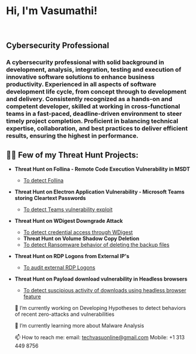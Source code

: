 <h1>Hi, I'm Vasumathi! </h1> <br/> <h2> Cybersecurity Professional </h2>

<h3>A cybersecurity professional with solid background in development, analysis, integration,  
          testing and execution of innovative software solutions to enhance business productivity. Experienced in   
          all aspects of software development life cycle, from concept through to development and delivery. 
          Consistently recognized as a hands-on and competent developer, skilled at working in cross-functional 
          teams in a fast-paced, deadline-driven environment to steer timely project completion. Proficient in 
          balancing technical expertise, collaboration, and best practices to deliver efficient results, ensuring the 
          highest in performance.</h3>


<h2>👨‍💻 Few of my Threat Hunt Projects:</h2>

- <b>Threat Hunt on Follina - Remote Code Execution Vulnerability in MSDT</b>
  - [To detect Follina](https://github.com/vasumathiv/Threat-Hunt-Projects/blob/main/Follina%20-%20Microsoft%20Code%20Execution%20Vulnerability)
- <b>Threat Hunt on Electron Application Vulnerability - Microsoft Teams storing Cleartext Passwords</b>
  - [To detect Teams vulnerability exploit](https://github.com/vasumathiv/Threat-Hunt-Projects/blob/main/Electron%20Application%20Vulnerability%20-%20Microsoft%20Teams%20Credentials%20in%20Clear%20Text) 
- <b>Threat Hunt on WDigest Downgrade Attack</b>
  - [To detect credential access through WDigest](https://github.com/vasumathiv/Threat-Hunt-Projects/blob/main/WDigest%20Downgrade%20Attack)
  - <b>Threat Hunt on Volume Shadow Copy Deletion </b>
  - [To detect Ransomware behavior of deleting the backup files](https://github.com/vasumathiv/Threat-Hunt-Projects/blob/main/Volume%20Shadow%20Copy%20Deletion%20%E2%80%93%20A%20ransomware%20behavior)
- <b>Threat Hunt on RDP Logons from External IP's </b>
  - [To audit external RDP Logons](https://github.com/vasumathiv/Threat-Hunt-Projects/blob/main/Auditing%20RDP%20Logons%20from%20External%20IP's) 
- <b>Threat Hunt on Payload download vulnerability in Headless browsers</b>
  - [To detect suscipious activity of downloads using headless browser feature](https://github.com/vasumathiv/Threat-Hunt-Projects/blob/main/Payload%20download%20vulnerability%20in%20Headless%20Browser)
  
  🔭 I’m currently working on Developing Hypotheses to detect behaviors of recent zero-attacks and vulnerabilities
  
  🌱 I’m currently learning more about Malware Analysis
  
  📫 How to reach me: email:  techvasuonline@gmail.com
                       Mobile: +1 313 449 8756
 

<!--
**vasumathiv/vasumathiv** is a ✨ _special_ ✨ repository because its `README.md` (this file) appears on your GitHub profile.

Here are some ideas to get you started:

- 🔭 I’m currently working on ...
- 🌱 I’m currently learning ...
- 👯 I’m looking to collaborate on ...
- 🤔 I’m looking for help with ...
- 💬 Ask me about ...
- 📫 How to reach me: ...
- 😄 Pronouns: ...
- ⚡ Fun fact: ...
-->
